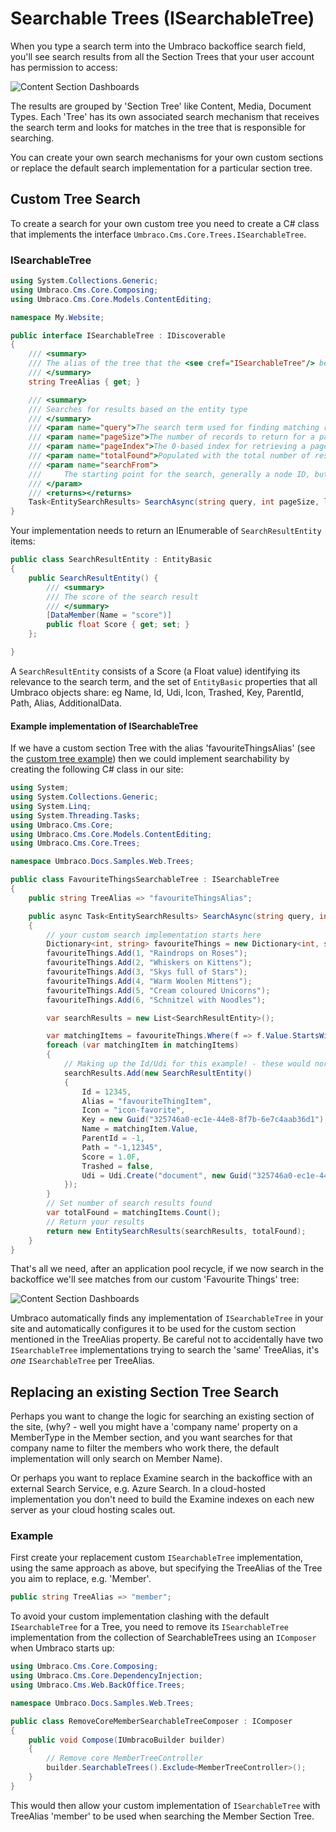 # Searchable Trees (ISearchableTree)

When you type a search term into the Umbraco backoffice search field, you'll see search results from all the Section Trees that your user account has permission to access:

![Content Section Dashboards](images/backoffice-search-v8.png)

The results are grouped by 'Section Tree' like Content, Media, Document Types. Each 'Tree' has its own associated search mechanism that receives the search term and looks for matches in the tree that is responsible for searching.

You can create your own search mechanisms for your own custom sections or replace the default search implementation for a particular section tree.

## Custom Tree Search

To create a search for your own custom tree you need to create a C# class that implements the interface `Umbraco.Cms.Core.Trees.ISearchableTree`.

### ISearchableTree

```csharp
using System.Collections.Generic;
using Umbraco.Cms.Core.Composing;
using Umbraco.Cms.Core.Models.ContentEditing;

namespace My.Website;

public interface ISearchableTree : IDiscoverable
{
    /// <summary>
    /// The alias of the tree that the <see cref="ISearchableTree"/> belongs to
    /// </summary>
    string TreeAlias { get; }

    /// <summary>
    /// Searches for results based on the entity type
    /// </summary>
    /// <param name="query">The search term used for finding matching results.</param>
    /// <param name="pageSize">The number of records to return for a page of results.</param>
    /// <param name="pageIndex">The 0-based index for retrieving a page of search results.</param>
    /// <param name="totalFound">Populated with the total number of results matching the provided search term.</param>
    /// <param name="searchFrom">
    ///     The starting point for the search, generally a node ID, but for members this is a member type alias.
    /// </param>
    /// <returns></returns>
    Task<EntitySearchResults> SearchAsync(string query, int pageSize, long pageIndex, string? searchFrom = null);
}
```

Your implementation needs to return an IEnumerable of `SearchResultEntity` items:

```csharp
public class SearchResultEntity : EntityBasic
{
    public SearchResultEntity() {
        /// <summary>
        /// The score of the search result
        /// </summary>
        [DataMember(Name = "score")]
        public float Score { get; set; }
    };

}
```

A `SearchResultEntity` consists of a Score (a Float value) identifying its relevance to the search term, and the set of `EntityBasic` properties that all Umbraco objects share: eg Name, Id, Udi, Icon, Trashed, Key, ParentId, Path, Alias, AdditionalData.

#### Example implementation of ISearchableTree

If we have a custom section Tree with the alias 'favouriteThingsAlias' (see the [custom tree example](trees/)) then we could implement searchability by creating the following C# class in our site:

```csharp
using System;
using System.Collections.Generic;
using System.Linq;
using System.Threading.Tasks;
using Umbraco.Cms.Core;
using Umbraco.Cms.Core.Models.ContentEditing;
using Umbraco.Cms.Core.Trees;

namespace Umbraco.Docs.Samples.Web.Trees;

public class FavouriteThingsSearchableTree : ISearchableTree
{
    public string TreeAlias => "favouriteThingsAlias";

    public async Task<EntitySearchResults> SearchAsync(string query, int pageSize, long pageIndex, string searchFrom = null)
    {
        // your custom search implementation starts here
        Dictionary<int, string> favouriteThings = new Dictionary<int, string>();
        favouriteThings.Add(1, "Raindrops on Roses");
        favouriteThings.Add(2, "Whiskers on Kittens");
        favouriteThings.Add(3, "Skys full of Stars");
        favouriteThings.Add(4, "Warm Woolen Mittens");
        favouriteThings.Add(5, "Cream coloured Unicorns");
        favouriteThings.Add(6, "Schnitzel with Noodles");

        var searchResults = new List<SearchResultEntity>();

        var matchingItems = favouriteThings.Where(f => f.Value.StartsWith(query, true, System.Globalization.CultureInfo.CurrentCulture));
        foreach (var matchingItem in matchingItems)
        {
            // Making up the Id/Udi for this example! - these would normally be different for each search result.
            searchResults.Add(new SearchResultEntity()
            {
                Id = 12345,
                Alias = "favouriteThingItem",
                Icon = "icon-favorite",
                Key = new Guid("325746a0-ec1e-44e8-8f7b-6e7c4aab36d1"),
                Name = matchingItem.Value,
                ParentId = -1,
                Path = "-1,12345",
                Score = 1.0F,
                Trashed = false,
                Udi = Udi.Create("document", new Guid("325746a0-ec1e-44e8-8f7b-6e7c4aab36d1"))
            });
        }
        // Set number of search results found
        var totalFound = matchingItems.Count();
        // Return your results
        return new EntitySearchResults(searchResults, totalFound);
    }
}
```

That's all we need, after an application pool recycle, if we now search in the backoffice we'll see matches from our custom 'Favourite Things' tree:

![Content Section Dashboards](images/favouritethings-search-v8.png)

Umbraco automatically finds any implementation of `ISearchableTree` in your site and automatically configures it to be used for the custom section mentioned in the TreeAlias property. Be careful not to accidentally have two `ISearchableTree` implementations trying to search the 'same' TreeAlias, it's _one_ `ISearchableTree` per TreeAlias.

## Replacing an existing Section Tree Search

Perhaps you want to change the logic for searching an existing section of the site, (why? - well you might have a 'company name' property on a MemberType in the Member section, and you want searches for that company name to filter the members who work there, the default implementation will only search on Member Name).

Or perhaps you want to replace Examine search in the backoffice with an external Search Service, e.g. Azure Search. In a cloud-hosted implementation you don't need to build the Examine indexes on each new server as your cloud hosting scales out.

### Example

First create your replacement custom `ISearchableTree` implementation, using the same approach as above, but specifying the TreeAlias of the Tree you aim to replace, e.g. 'Member'.

```csharp
public string TreeAlias => "member";
```

To avoid your custom implementation clashing with the default `ISearchableTree` for a Tree, you need to remove its `ISearchableTree` implementation from the collection of SearchableTrees using an `IComposer` when Umbraco starts up:

```csharp
using Umbraco.Cms.Core.Composing;
using Umbraco.Cms.Core.DependencyInjection;
using Umbraco.Cms.Web.BackOffice.Trees;

namespace Umbraco.Docs.Samples.Web.Trees;

public class RemoveCoreMemberSearchableTreeComposer : IComposer
{
    public void Compose(IUmbracoBuilder builder)
    {
        // Remove core MemberTreeController
        builder.SearchableTrees().Exclude<MemberTreeController>();
    }
}
```

This would then allow your custom implementation of `ISearchableTree` with TreeAlias 'member' to be used when searching the Member Section Tree.

